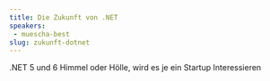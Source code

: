 ```yaml
---
title: Die Zukunft von .NET
speakers:
 - muescha-best 
slug: zukunft-dotnet
---
```


.NET 5 und 6 Himmel oder Hölle, wird es je ein Startup Interessieren